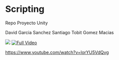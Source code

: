 # Scripting
Repo Proyecto Unity

David Garcia Sanchez
Santiago Tobit Gomez Macias

[![](https://markdown-videos.deta.dev/youtube/lorYU5VdQvg)](https://youtu.be/lorYU5VdQvg)
[![Full Video](http://img.youtube.com/vi/lorYU5VdQvg/0.jpg)](http://www.youtube.com/watch?v=lorYU5VdQvg)

https://www.youtube.com/watch?v=lorYU5VdQvg
